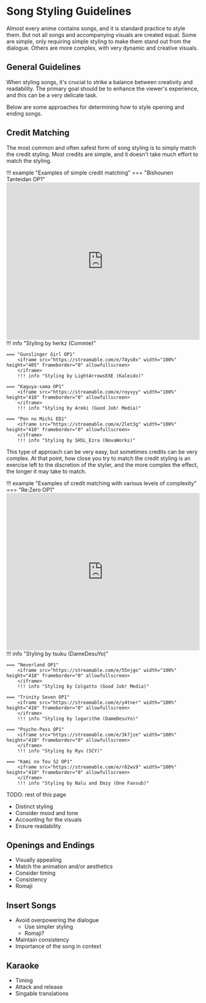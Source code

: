 # Song Styling Guidelines

Almost every anime contains songs,
and it is standard practice to style them.
But not all songs and accompanying visuals are created equal.
Some are simple,
only requiring simple styling
to make them stand out from the dialogue.
Others are more complex,
with very dynamic and creative visuals.

## General Guidelines

When styling songs,
it's crucial to strike a balance between creativity and readability.
The primary goal should be to enhance the viewer's experience,
and this can be a very delicate task.

Below are some approaches for determining how to style opening and ending songs.

## Credit Matching

The most common and often safest form of song styling
is to simply match the credit styling.
Most credits are simple,
and it doesn't take much effort to match the styling.

!!! example "Examples of simple credit matching"
    === "Bishounen Tanteidan OP1"
        <iframe src="https://streamable.com/e/0y26k8" width="100%" height="410" frameborder="0" allowfullscreen>
        </iframe>
        !!! info "Styling by herkz (Commie)"

    === "Gunslinger Girl OP1"
        <iframe src="https://streamable.com/e/74ys0x" width="100%" height="405" frameborder="0" allowfullscreen>
        </iframe>
        !!! info "Styling by LightArrowsEXE (Kaleido)"

    === "Kaguya-sama OP1"
        <iframe src="https://streamable.com/e/royvyy" width="100%" height="410" frameborder="0" allowfullscreen>
        </iframe>
        !!! info "Styling by Areki (Good Job! Media)"

    === "Pon no Michi ED1"
        <iframe src="https://streamable.com/e/2let3g" width="100%" height="410" frameborder="0" allowfullscreen>
        </iframe>
        !!! info "Styling by SHSL_Ezra (NovaWorks)"

This type of approach can be very easy,
but sometimes credits can be very complex.
At that point,
how close you try to match the credit styling
is an exercise left to the discretion of the styler,
and the more complex the effect,
the longer it may take to match.

!!! example "Examples of credit matching with various levels of complexity"
    === "Re:Zero OP1"
        <iframe src="https://streamable.com/e/a04prw" width="100%" height="410" frameborder="0" allowfullscreen>
        </iframe>
        !!! info "Styling by tsuku (DameDesuYo)"

    === "Neverland OP1"
        <iframe src="https://streamable.com/e/55njgo" width="100%" height="410" frameborder="0" allowfullscreen>
        </iframe>
        !!! info "Styling by Colgatto (Good Job! Media)"

    === "Trinity Seven OP1"
        <iframe src="https://streamable.com/e/y4tner" width="100%" height="410" frameborder="0" allowfullscreen>
        </iframe>
        !!! info "Styling by logarithm (DameDesuYo)"

    === "Psycho-Pass OP1"
        <iframe src="https://streamable.com/e/3k7jze" width="100%" height="410" frameborder="0" allowfullscreen>
        </iframe>
        !!! info "Styling by Ryu (SCY)"

    === "Kami no Tou S2 OP1"
        <iframe src="https://streamable.com/e/r82ws9" width="100%" height="410" frameborder="0" allowfullscreen>
        </iframe>
        !!! info "Styling by Nalu and Emzy (One Fansub)"



TODO: rest of this page

- Distinct styling
- Consider mood and tone
- Accounting for the visuals
- Ensure readability

## Openings and Endings

- Visually appealing
- Match the animation and/or aesthetics
- Consider timing
- Consistency
- Romaji

## Insert Songs

- Avoid overpowering the dialogue
  - Use simpler styling
  - Romaji?
- Maintain consistency
- Importance of the song in context

## Karaoke

- Timing
- Attack and release
- Singable translations
